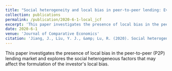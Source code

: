```yaml
---
title: "Social heterogeneity and local bias in peer-to-peer lending: Evidence from China"
collection: publications
permalink: /publication/2020-6-1-local_jcf
excerpt: 'This paper investigates the presence of local bias in the peer-to-peer (P2P) lending market and explores the social heterogeneous factors that may affect the formulation of the investor&apos;s local bias.'
date: 2020-6-1
venue: 'Journal of Comparative Economics'
citation: 'Jiang, J., Liu, Y. J., &amp; Lu, R. (2020). Social heterogeneity and local bias in peer-to-peer lending: Evidence from China. <i>Journal of Comparative Economics</i>, 48(2), 302-324.'
---
```

This paper investigates the presence of local bias in the peer-to-peer (P2P) lending market and explores the social heterogeneous factors that may affect the formulation of the investor&apos;s local bias.
